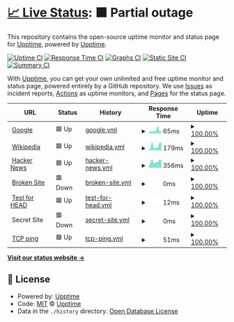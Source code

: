 # [📈 Live Status](https://demo.upptime.js.org): <!--live status--> **🟧 Partial outage**

This repository contains the open-source uptime monitor and status page for [Upptime](https://upptime.js.org), powered by [Upptime](https://github.com/upptime/upptime).

[![Uptime CI](https://github.com/upptime/upptime/workflows/Uptime%20CI/badge.svg)](https://github.com/upptime/upptime/actions?query=workflow%3A%22Uptime+CI%22)
[![Response Time CI](https://github.com/upptime/upptime/workflows/Response%20Time%20CI/badge.svg)](https://github.com/upptime/upptime/actions?query=workflow%3A%22Response+Time+CI%22)
[![Graphs CI](https://github.com/upptime/upptime/workflows/Graphs%20CI/badge.svg)](https://github.com/upptime/upptime/actions?query=workflow%3A%22Graphs+CI%22)
[![Static Site CI](https://github.com/upptime/upptime/workflows/Static%20Site%20CI/badge.svg)](https://github.com/upptime/upptime/actions?query=workflow%3A%22Static+Site+CI%22)
[![Summary CI](https://github.com/upptime/upptime/workflows/Summary%20CI/badge.svg)](https://github.com/upptime/upptime/actions?query=workflow%3A%22Summary+CI%22)

With [Upptime](https://upptime.js.org), you can get your own unlimited and free uptime monitor and status page, powered entirely by a GitHub repository. We use [Issues](https://github.com/upptime/upptime/issues) as incident reports, [Actions](https://github.com/upptime/upptime/actions) as uptime monitors, and [Pages](https://demo.upptime.js.org) for the status page.

<!--start: status pages-->
<!-- This summary is generated by Upptime (https://github.com/upptime/upptime) -->
<!-- Do not edit this manually, your changes will be overwritten -->
<!-- prettier-ignore -->
| URL | Status | History | Response Time | Uptime |
| --- | ------ | ------- | ------------- | ------ |
| <img alt="" src="https://favicons.githubusercontent.com/www.google.com" height="13"> [Google](https://www.google.com) | 🟩 Up | [google.yml](https://github.com/jdorado11/uptime/commits/HEAD/history/google.yml) | <details><summary><img alt="Response time graph" src="./graphs/google/response-time-week.png" height="20"> 65ms</summary><br><a href="https://demo.upptime.js.org/history/google"><img alt="Response time 100" src="https://img.shields.io/endpoint?url=https%3A%2F%2Fraw.githubusercontent.com%2Fjdorado11%2Fuptime%2FHEAD%2Fapi%2Fgoogle%2Fresponse-time.json"></a><br><a href="https://demo.upptime.js.org/history/google"><img alt="24-hour response time 57" src="https://img.shields.io/endpoint?url=https%3A%2F%2Fraw.githubusercontent.com%2Fjdorado11%2Fuptime%2FHEAD%2Fapi%2Fgoogle%2Fresponse-time-day.json"></a><br><a href="https://demo.upptime.js.org/history/google"><img alt="7-day response time 65" src="https://img.shields.io/endpoint?url=https%3A%2F%2Fraw.githubusercontent.com%2Fjdorado11%2Fuptime%2FHEAD%2Fapi%2Fgoogle%2Fresponse-time-week.json"></a><br><a href="https://demo.upptime.js.org/history/google"><img alt="30-day response time 76" src="https://img.shields.io/endpoint?url=https%3A%2F%2Fraw.githubusercontent.com%2Fjdorado11%2Fuptime%2FHEAD%2Fapi%2Fgoogle%2Fresponse-time-month.json"></a><br><a href="https://demo.upptime.js.org/history/google"><img alt="1-year response time 100" src="https://img.shields.io/endpoint?url=https%3A%2F%2Fraw.githubusercontent.com%2Fjdorado11%2Fuptime%2FHEAD%2Fapi%2Fgoogle%2Fresponse-time-year.json"></a></details> | <details><summary><a href="https://demo.upptime.js.org/history/google">100.00%</a></summary><a href="https://demo.upptime.js.org/history/google"><img alt="All-time uptime 100.00%" src="https://img.shields.io/endpoint?url=https%3A%2F%2Fraw.githubusercontent.com%2Fjdorado11%2Fuptime%2FHEAD%2Fapi%2Fgoogle%2Fuptime.json"></a><br><a href="https://demo.upptime.js.org/history/google"><img alt="24-hour uptime 100.00%" src="https://img.shields.io/endpoint?url=https%3A%2F%2Fraw.githubusercontent.com%2Fjdorado11%2Fuptime%2FHEAD%2Fapi%2Fgoogle%2Fuptime-day.json"></a><br><a href="https://demo.upptime.js.org/history/google"><img alt="7-day uptime 100.00%" src="https://img.shields.io/endpoint?url=https%3A%2F%2Fraw.githubusercontent.com%2Fjdorado11%2Fuptime%2FHEAD%2Fapi%2Fgoogle%2Fuptime-week.json"></a><br><a href="https://demo.upptime.js.org/history/google"><img alt="30-day uptime 100.00%" src="https://img.shields.io/endpoint?url=https%3A%2F%2Fraw.githubusercontent.com%2Fjdorado11%2Fuptime%2FHEAD%2Fapi%2Fgoogle%2Fuptime-month.json"></a><br><a href="https://demo.upptime.js.org/history/google"><img alt="1-year uptime 100.00%" src="https://img.shields.io/endpoint?url=https%3A%2F%2Fraw.githubusercontent.com%2Fjdorado11%2Fuptime%2FHEAD%2Fapi%2Fgoogle%2Fuptime-year.json"></a></details>
| <img alt="" src="https://favicons.githubusercontent.com/en.wikipedia.org" height="13"> [Wikipedia](https://en.wikipedia.org) | 🟩 Up | [wikipedia.yml](https://github.com/jdorado11/uptime/commits/HEAD/history/wikipedia.yml) | <details><summary><img alt="Response time graph" src="./graphs/wikipedia/response-time-week.png" height="20"> 179ms</summary><br><a href="https://demo.upptime.js.org/history/wikipedia"><img alt="Response time 213" src="https://img.shields.io/endpoint?url=https%3A%2F%2Fraw.githubusercontent.com%2Fjdorado11%2Fuptime%2FHEAD%2Fapi%2Fwikipedia%2Fresponse-time.json"></a><br><a href="https://demo.upptime.js.org/history/wikipedia"><img alt="24-hour response time 176" src="https://img.shields.io/endpoint?url=https%3A%2F%2Fraw.githubusercontent.com%2Fjdorado11%2Fuptime%2FHEAD%2Fapi%2Fwikipedia%2Fresponse-time-day.json"></a><br><a href="https://demo.upptime.js.org/history/wikipedia"><img alt="7-day response time 179" src="https://img.shields.io/endpoint?url=https%3A%2F%2Fraw.githubusercontent.com%2Fjdorado11%2Fuptime%2FHEAD%2Fapi%2Fwikipedia%2Fresponse-time-week.json"></a><br><a href="https://demo.upptime.js.org/history/wikipedia"><img alt="30-day response time 208" src="https://img.shields.io/endpoint?url=https%3A%2F%2Fraw.githubusercontent.com%2Fjdorado11%2Fuptime%2FHEAD%2Fapi%2Fwikipedia%2Fresponse-time-month.json"></a><br><a href="https://demo.upptime.js.org/history/wikipedia"><img alt="1-year response time 213" src="https://img.shields.io/endpoint?url=https%3A%2F%2Fraw.githubusercontent.com%2Fjdorado11%2Fuptime%2FHEAD%2Fapi%2Fwikipedia%2Fresponse-time-year.json"></a></details> | <details><summary><a href="https://demo.upptime.js.org/history/wikipedia">100.00%</a></summary><a href="https://demo.upptime.js.org/history/wikipedia"><img alt="All-time uptime 100.00%" src="https://img.shields.io/endpoint?url=https%3A%2F%2Fraw.githubusercontent.com%2Fjdorado11%2Fuptime%2FHEAD%2Fapi%2Fwikipedia%2Fuptime.json"></a><br><a href="https://demo.upptime.js.org/history/wikipedia"><img alt="24-hour uptime 100.00%" src="https://img.shields.io/endpoint?url=https%3A%2F%2Fraw.githubusercontent.com%2Fjdorado11%2Fuptime%2FHEAD%2Fapi%2Fwikipedia%2Fuptime-day.json"></a><br><a href="https://demo.upptime.js.org/history/wikipedia"><img alt="7-day uptime 100.00%" src="https://img.shields.io/endpoint?url=https%3A%2F%2Fraw.githubusercontent.com%2Fjdorado11%2Fuptime%2FHEAD%2Fapi%2Fwikipedia%2Fuptime-week.json"></a><br><a href="https://demo.upptime.js.org/history/wikipedia"><img alt="30-day uptime 100.00%" src="https://img.shields.io/endpoint?url=https%3A%2F%2Fraw.githubusercontent.com%2Fjdorado11%2Fuptime%2FHEAD%2Fapi%2Fwikipedia%2Fuptime-month.json"></a><br><a href="https://demo.upptime.js.org/history/wikipedia"><img alt="1-year uptime 100.00%" src="https://img.shields.io/endpoint?url=https%3A%2F%2Fraw.githubusercontent.com%2Fjdorado11%2Fuptime%2FHEAD%2Fapi%2Fwikipedia%2Fuptime-year.json"></a></details>
| <img alt="" src="https://favicons.githubusercontent.com/news.ycombinator.com" height="13"> [Hacker News](https://news.ycombinator.com) | 🟩 Up | [hacker-news.yml](https://github.com/jdorado11/uptime/commits/HEAD/history/hacker-news.yml) | <details><summary><img alt="Response time graph" src="./graphs/hacker-news/response-time-week.png" height="20"> 356ms</summary><br><a href="https://demo.upptime.js.org/history/hacker-news"><img alt="Response time 341" src="https://img.shields.io/endpoint?url=https%3A%2F%2Fraw.githubusercontent.com%2Fjdorado11%2Fuptime%2FHEAD%2Fapi%2Fhacker-news%2Fresponse-time.json"></a><br><a href="https://demo.upptime.js.org/history/hacker-news"><img alt="24-hour response time 328" src="https://img.shields.io/endpoint?url=https%3A%2F%2Fraw.githubusercontent.com%2Fjdorado11%2Fuptime%2FHEAD%2Fapi%2Fhacker-news%2Fresponse-time-day.json"></a><br><a href="https://demo.upptime.js.org/history/hacker-news"><img alt="7-day response time 356" src="https://img.shields.io/endpoint?url=https%3A%2F%2Fraw.githubusercontent.com%2Fjdorado11%2Fuptime%2FHEAD%2Fapi%2Fhacker-news%2Fresponse-time-week.json"></a><br><a href="https://demo.upptime.js.org/history/hacker-news"><img alt="30-day response time 350" src="https://img.shields.io/endpoint?url=https%3A%2F%2Fraw.githubusercontent.com%2Fjdorado11%2Fuptime%2FHEAD%2Fapi%2Fhacker-news%2Fresponse-time-month.json"></a><br><a href="https://demo.upptime.js.org/history/hacker-news"><img alt="1-year response time 341" src="https://img.shields.io/endpoint?url=https%3A%2F%2Fraw.githubusercontent.com%2Fjdorado11%2Fuptime%2FHEAD%2Fapi%2Fhacker-news%2Fresponse-time-year.json"></a></details> | <details><summary><a href="https://demo.upptime.js.org/history/hacker-news">100.00%</a></summary><a href="https://demo.upptime.js.org/history/hacker-news"><img alt="All-time uptime 100.00%" src="https://img.shields.io/endpoint?url=https%3A%2F%2Fraw.githubusercontent.com%2Fjdorado11%2Fuptime%2FHEAD%2Fapi%2Fhacker-news%2Fuptime.json"></a><br><a href="https://demo.upptime.js.org/history/hacker-news"><img alt="24-hour uptime 100.00%" src="https://img.shields.io/endpoint?url=https%3A%2F%2Fraw.githubusercontent.com%2Fjdorado11%2Fuptime%2FHEAD%2Fapi%2Fhacker-news%2Fuptime-day.json"></a><br><a href="https://demo.upptime.js.org/history/hacker-news"><img alt="7-day uptime 100.00%" src="https://img.shields.io/endpoint?url=https%3A%2F%2Fraw.githubusercontent.com%2Fjdorado11%2Fuptime%2FHEAD%2Fapi%2Fhacker-news%2Fuptime-week.json"></a><br><a href="https://demo.upptime.js.org/history/hacker-news"><img alt="30-day uptime 100.00%" src="https://img.shields.io/endpoint?url=https%3A%2F%2Fraw.githubusercontent.com%2Fjdorado11%2Fuptime%2FHEAD%2Fapi%2Fhacker-news%2Fuptime-month.json"></a><br><a href="https://demo.upptime.js.org/history/hacker-news"><img alt="1-year uptime 100.00%" src="https://img.shields.io/endpoint?url=https%3A%2F%2Fraw.githubusercontent.com%2Fjdorado11%2Fuptime%2FHEAD%2Fapi%2Fhacker-news%2Fuptime-year.json"></a></details>
| <img alt="" src="https://favicons.githubusercontent.com/thissitedoesnotexist.com" height="13"> [Broken Site](https://thissitedoesnotexist.com) | 🟥 Down | [broken-site.yml](https://github.com/jdorado11/uptime/commits/HEAD/history/broken-site.yml) | <details><summary><img alt="Response time graph" src="./graphs/broken-site/response-time-week.png" height="20"> 0ms</summary><br><a href="https://demo.upptime.js.org/history/broken-site"><img alt="Response time 0" src="https://img.shields.io/endpoint?url=https%3A%2F%2Fraw.githubusercontent.com%2Fjdorado11%2Fuptime%2FHEAD%2Fapi%2Fbroken-site%2Fresponse-time.json"></a><br><a href="https://demo.upptime.js.org/history/broken-site"><img alt="24-hour response time 0" src="https://img.shields.io/endpoint?url=https%3A%2F%2Fraw.githubusercontent.com%2Fjdorado11%2Fuptime%2FHEAD%2Fapi%2Fbroken-site%2Fresponse-time-day.json"></a><br><a href="https://demo.upptime.js.org/history/broken-site"><img alt="7-day response time 0" src="https://img.shields.io/endpoint?url=https%3A%2F%2Fraw.githubusercontent.com%2Fjdorado11%2Fuptime%2FHEAD%2Fapi%2Fbroken-site%2Fresponse-time-week.json"></a><br><a href="https://demo.upptime.js.org/history/broken-site"><img alt="30-day response time 0" src="https://img.shields.io/endpoint?url=https%3A%2F%2Fraw.githubusercontent.com%2Fjdorado11%2Fuptime%2FHEAD%2Fapi%2Fbroken-site%2Fresponse-time-month.json"></a><br><a href="https://demo.upptime.js.org/history/broken-site"><img alt="1-year response time 0" src="https://img.shields.io/endpoint?url=https%3A%2F%2Fraw.githubusercontent.com%2Fjdorado11%2Fuptime%2FHEAD%2Fapi%2Fbroken-site%2Fresponse-time-year.json"></a></details> | <details><summary><a href="https://demo.upptime.js.org/history/broken-site">100.00%</a></summary><a href="https://demo.upptime.js.org/history/broken-site"><img alt="All-time uptime 100.00%" src="https://img.shields.io/endpoint?url=https%3A%2F%2Fraw.githubusercontent.com%2Fjdorado11%2Fuptime%2FHEAD%2Fapi%2Fbroken-site%2Fuptime.json"></a><br><a href="https://demo.upptime.js.org/history/broken-site"><img alt="24-hour uptime 100.00%" src="https://img.shields.io/endpoint?url=https%3A%2F%2Fraw.githubusercontent.com%2Fjdorado11%2Fuptime%2FHEAD%2Fapi%2Fbroken-site%2Fuptime-day.json"></a><br><a href="https://demo.upptime.js.org/history/broken-site"><img alt="7-day uptime 100.00%" src="https://img.shields.io/endpoint?url=https%3A%2F%2Fraw.githubusercontent.com%2Fjdorado11%2Fuptime%2FHEAD%2Fapi%2Fbroken-site%2Fuptime-week.json"></a><br><a href="https://demo.upptime.js.org/history/broken-site"><img alt="30-day uptime 100.00%" src="https://img.shields.io/endpoint?url=https%3A%2F%2Fraw.githubusercontent.com%2Fjdorado11%2Fuptime%2FHEAD%2Fapi%2Fbroken-site%2Fuptime-month.json"></a><br><a href="https://demo.upptime.js.org/history/broken-site"><img alt="1-year uptime 100.00%" src="https://img.shields.io/endpoint?url=https%3A%2F%2Fraw.githubusercontent.com%2Fjdorado11%2Fuptime%2FHEAD%2Fapi%2Fbroken-site%2Fuptime-year.json"></a></details>
| <img alt="" src="https://favicons.githubusercontent.com/www.google.com" height="13"> [Test for HEAD](https://www.google.com) | 🟩 Up | [test-for-head.yml](https://github.com/jdorado11/uptime/commits/HEAD/history/test-for-head.yml) | <details><summary><img alt="Response time graph" src="./graphs/test-for-head/response-time-week.png" height="20"> 12ms</summary><br><a href="https://demo.upptime.js.org/history/test-for-head"><img alt="Response time 34" src="https://img.shields.io/endpoint?url=https%3A%2F%2Fraw.githubusercontent.com%2Fjdorado11%2Fuptime%2FHEAD%2Fapi%2Ftest-for-head%2Fresponse-time.json"></a><br><a href="https://demo.upptime.js.org/history/test-for-head"><img alt="24-hour response time 8" src="https://img.shields.io/endpoint?url=https%3A%2F%2Fraw.githubusercontent.com%2Fjdorado11%2Fuptime%2FHEAD%2Fapi%2Ftest-for-head%2Fresponse-time-day.json"></a><br><a href="https://demo.upptime.js.org/history/test-for-head"><img alt="7-day response time 12" src="https://img.shields.io/endpoint?url=https%3A%2F%2Fraw.githubusercontent.com%2Fjdorado11%2Fuptime%2FHEAD%2Fapi%2Ftest-for-head%2Fresponse-time-week.json"></a><br><a href="https://demo.upptime.js.org/history/test-for-head"><img alt="30-day response time 14" src="https://img.shields.io/endpoint?url=https%3A%2F%2Fraw.githubusercontent.com%2Fjdorado11%2Fuptime%2FHEAD%2Fapi%2Ftest-for-head%2Fresponse-time-month.json"></a><br><a href="https://demo.upptime.js.org/history/test-for-head"><img alt="1-year response time 34" src="https://img.shields.io/endpoint?url=https%3A%2F%2Fraw.githubusercontent.com%2Fjdorado11%2Fuptime%2FHEAD%2Fapi%2Ftest-for-head%2Fresponse-time-year.json"></a></details> | <details><summary><a href="https://demo.upptime.js.org/history/test-for-head">100.00%</a></summary><a href="https://demo.upptime.js.org/history/test-for-head"><img alt="All-time uptime 100.00%" src="https://img.shields.io/endpoint?url=https%3A%2F%2Fraw.githubusercontent.com%2Fjdorado11%2Fuptime%2FHEAD%2Fapi%2Ftest-for-head%2Fuptime.json"></a><br><a href="https://demo.upptime.js.org/history/test-for-head"><img alt="24-hour uptime 100.00%" src="https://img.shields.io/endpoint?url=https%3A%2F%2Fraw.githubusercontent.com%2Fjdorado11%2Fuptime%2FHEAD%2Fapi%2Ftest-for-head%2Fuptime-day.json"></a><br><a href="https://demo.upptime.js.org/history/test-for-head"><img alt="7-day uptime 100.00%" src="https://img.shields.io/endpoint?url=https%3A%2F%2Fraw.githubusercontent.com%2Fjdorado11%2Fuptime%2FHEAD%2Fapi%2Ftest-for-head%2Fuptime-week.json"></a><br><a href="https://demo.upptime.js.org/history/test-for-head"><img alt="30-day uptime 100.00%" src="https://img.shields.io/endpoint?url=https%3A%2F%2Fraw.githubusercontent.com%2Fjdorado11%2Fuptime%2FHEAD%2Fapi%2Ftest-for-head%2Fuptime-month.json"></a><br><a href="https://demo.upptime.js.org/history/test-for-head"><img alt="1-year uptime 100.00%" src="https://img.shields.io/endpoint?url=https%3A%2F%2Fraw.githubusercontent.com%2Fjdorado11%2Fuptime%2FHEAD%2Fapi%2Ftest-for-head%2Fuptime-year.json"></a></details>
| <img alt="" src="https://favicons.githubusercontent.com/null" height="13"> Secret Site | 🟥 Down | [secret-site.yml](https://github.com/jdorado11/uptime/commits/HEAD/history/secret-site.yml) | <details><summary><img alt="Response time graph" src="./graphs/secret-site/response-time-week.png" height="20"> 0ms</summary><br><a href="https://demo.upptime.js.org/history/secret-site"><img alt="Response time 0" src="https://img.shields.io/endpoint?url=https%3A%2F%2Fraw.githubusercontent.com%2Fjdorado11%2Fuptime%2FHEAD%2Fapi%2Fsecret-site%2Fresponse-time.json"></a><br><a href="https://demo.upptime.js.org/history/secret-site"><img alt="24-hour response time 0" src="https://img.shields.io/endpoint?url=https%3A%2F%2Fraw.githubusercontent.com%2Fjdorado11%2Fuptime%2FHEAD%2Fapi%2Fsecret-site%2Fresponse-time-day.json"></a><br><a href="https://demo.upptime.js.org/history/secret-site"><img alt="7-day response time 0" src="https://img.shields.io/endpoint?url=https%3A%2F%2Fraw.githubusercontent.com%2Fjdorado11%2Fuptime%2FHEAD%2Fapi%2Fsecret-site%2Fresponse-time-week.json"></a><br><a href="https://demo.upptime.js.org/history/secret-site"><img alt="30-day response time 0" src="https://img.shields.io/endpoint?url=https%3A%2F%2Fraw.githubusercontent.com%2Fjdorado11%2Fuptime%2FHEAD%2Fapi%2Fsecret-site%2Fresponse-time-month.json"></a><br><a href="https://demo.upptime.js.org/history/secret-site"><img alt="1-year response time 0" src="https://img.shields.io/endpoint?url=https%3A%2F%2Fraw.githubusercontent.com%2Fjdorado11%2Fuptime%2FHEAD%2Fapi%2Fsecret-site%2Fresponse-time-year.json"></a></details> | <details><summary><a href="https://demo.upptime.js.org/history/secret-site">100.00%</a></summary><a href="https://demo.upptime.js.org/history/secret-site"><img alt="All-time uptime 100.00%" src="https://img.shields.io/endpoint?url=https%3A%2F%2Fraw.githubusercontent.com%2Fjdorado11%2Fuptime%2FHEAD%2Fapi%2Fsecret-site%2Fuptime.json"></a><br><a href="https://demo.upptime.js.org/history/secret-site"><img alt="24-hour uptime 100.00%" src="https://img.shields.io/endpoint?url=https%3A%2F%2Fraw.githubusercontent.com%2Fjdorado11%2Fuptime%2FHEAD%2Fapi%2Fsecret-site%2Fuptime-day.json"></a><br><a href="https://demo.upptime.js.org/history/secret-site"><img alt="7-day uptime 100.00%" src="https://img.shields.io/endpoint?url=https%3A%2F%2Fraw.githubusercontent.com%2Fjdorado11%2Fuptime%2FHEAD%2Fapi%2Fsecret-site%2Fuptime-week.json"></a><br><a href="https://demo.upptime.js.org/history/secret-site"><img alt="30-day uptime 100.00%" src="https://img.shields.io/endpoint?url=https%3A%2F%2Fraw.githubusercontent.com%2Fjdorado11%2Fuptime%2FHEAD%2Fapi%2Fsecret-site%2Fuptime-month.json"></a><br><a href="https://demo.upptime.js.org/history/secret-site"><img alt="1-year uptime 100.00%" src="https://img.shields.io/endpoint?url=https%3A%2F%2Fraw.githubusercontent.com%2Fjdorado11%2Fuptime%2FHEAD%2Fapi%2Fsecret-site%2Fuptime-year.json"></a></details>
| <img alt="" src="https://favicons.githubusercontent.com/null" height="13"> [TCP ping](1.1.1.1) | 🟩 Up | [tcp-ping.yml](https://github.com/jdorado11/uptime/commits/HEAD/history/tcp-ping.yml) | <details><summary><img alt="Response time graph" src="./graphs/tcp-ping/response-time-week.png" height="20"> 51ms</summary><br><a href="https://demo.upptime.js.org/history/tcp-ping"><img alt="Response time 70" src="https://img.shields.io/endpoint?url=https%3A%2F%2Fraw.githubusercontent.com%2Fjdorado11%2Fuptime%2FHEAD%2Fapi%2Ftcp-ping%2Fresponse-time.json"></a><br><a href="https://demo.upptime.js.org/history/tcp-ping"><img alt="24-hour response time 33" src="https://img.shields.io/endpoint?url=https%3A%2F%2Fraw.githubusercontent.com%2Fjdorado11%2Fuptime%2FHEAD%2Fapi%2Ftcp-ping%2Fresponse-time-day.json"></a><br><a href="https://demo.upptime.js.org/history/tcp-ping"><img alt="7-day response time 51" src="https://img.shields.io/endpoint?url=https%3A%2F%2Fraw.githubusercontent.com%2Fjdorado11%2Fuptime%2FHEAD%2Fapi%2Ftcp-ping%2Fresponse-time-week.json"></a><br><a href="https://demo.upptime.js.org/history/tcp-ping"><img alt="30-day response time 102" src="https://img.shields.io/endpoint?url=https%3A%2F%2Fraw.githubusercontent.com%2Fjdorado11%2Fuptime%2FHEAD%2Fapi%2Ftcp-ping%2Fresponse-time-month.json"></a><br><a href="https://demo.upptime.js.org/history/tcp-ping"><img alt="1-year response time 70" src="https://img.shields.io/endpoint?url=https%3A%2F%2Fraw.githubusercontent.com%2Fjdorado11%2Fuptime%2FHEAD%2Fapi%2Ftcp-ping%2Fresponse-time-year.json"></a></details> | <details><summary><a href="https://demo.upptime.js.org/history/tcp-ping">100.00%</a></summary><a href="https://demo.upptime.js.org/history/tcp-ping"><img alt="All-time uptime 100.00%" src="https://img.shields.io/endpoint?url=https%3A%2F%2Fraw.githubusercontent.com%2Fjdorado11%2Fuptime%2FHEAD%2Fapi%2Ftcp-ping%2Fuptime.json"></a><br><a href="https://demo.upptime.js.org/history/tcp-ping"><img alt="24-hour uptime 100.00%" src="https://img.shields.io/endpoint?url=https%3A%2F%2Fraw.githubusercontent.com%2Fjdorado11%2Fuptime%2FHEAD%2Fapi%2Ftcp-ping%2Fuptime-day.json"></a><br><a href="https://demo.upptime.js.org/history/tcp-ping"><img alt="7-day uptime 100.00%" src="https://img.shields.io/endpoint?url=https%3A%2F%2Fraw.githubusercontent.com%2Fjdorado11%2Fuptime%2FHEAD%2Fapi%2Ftcp-ping%2Fuptime-week.json"></a><br><a href="https://demo.upptime.js.org/history/tcp-ping"><img alt="30-day uptime 100.00%" src="https://img.shields.io/endpoint?url=https%3A%2F%2Fraw.githubusercontent.com%2Fjdorado11%2Fuptime%2FHEAD%2Fapi%2Ftcp-ping%2Fuptime-month.json"></a><br><a href="https://demo.upptime.js.org/history/tcp-ping"><img alt="1-year uptime 100.00%" src="https://img.shields.io/endpoint?url=https%3A%2F%2Fraw.githubusercontent.com%2Fjdorado11%2Fuptime%2FHEAD%2Fapi%2Ftcp-ping%2Fuptime-year.json"></a></details>

<!--end: status pages-->

[**Visit our status website →**](https://demo.upptime.js.org)

## 📄 License

- Powered by: [Upptime](https://github.com/upptime/upptime)
- Code: [MIT](./LICENSE) © [Upptime](https://upptime.js.org)
- Data in the `./history` directory: [Open Database License](https://opendatacommons.org/licenses/odbl/1-0/)
